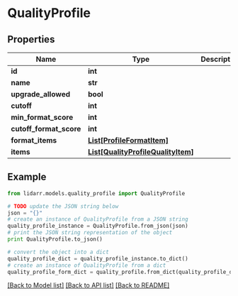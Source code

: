 # QualityProfile


## Properties
Name | Type | Description | Notes
------------ | ------------- | ------------- | -------------
**id** | **int** |  | [optional] 
**name** | **str** |  | [optional] 
**upgrade_allowed** | **bool** |  | [optional] 
**cutoff** | **int** |  | [optional] 
**min_format_score** | **int** |  | [optional] 
**cutoff_format_score** | **int** |  | [optional] 
**format_items** | [**List[ProfileFormatItem]**](ProfileFormatItem.md) |  | [optional] 
**items** | [**List[QualityProfileQualityItem]**](QualityProfileQualityItem.md) |  | [optional] 

## Example

```python
from lidarr.models.quality_profile import QualityProfile

# TODO update the JSON string below
json = "{}"
# create an instance of QualityProfile from a JSON string
quality_profile_instance = QualityProfile.from_json(json)
# print the JSON string representation of the object
print QualityProfile.to_json()

# convert the object into a dict
quality_profile_dict = quality_profile_instance.to_dict()
# create an instance of QualityProfile from a dict
quality_profile_form_dict = quality_profile.from_dict(quality_profile_dict)
```
[[Back to Model list]](../README.md#documentation-for-models) [[Back to API list]](../README.md#documentation-for-api-endpoints) [[Back to README]](../README.md)


